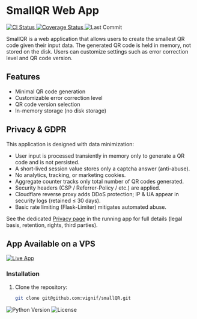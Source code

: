 # SmallQR Web App

<p align="left">
  <a href="https://github.com/vignif/smallQR/actions/workflows/test.yml">
    <img alt="CI Status" src="https://github.com/vignif/smallQR/actions/workflows/test.yml/badge.svg" />
  </a>
  <a href="https://coveralls.io/github/vignif/smallQR?branch=main">
    <img alt="Coverage Status" src="https://coveralls.io/repos/github/vignif/smallQR/badge.svg?branch=main" />
  </a>
  <img alt="Last Commit" src="https://img.shields.io/github/last-commit/vignif/smallQR.svg" />
</p>

SmallQR is a web application that allows users to create the smallest QR code given their input data. The generated QR code is held in memory, not stored on the disk. Users can customize settings such as error correction level and QR code version.

## Features

- Minimal QR code generation
- Customizable error correction level
- QR code version selection
- In-memory storage (no disk storage)

## Privacy & GDPR

This application is designed with data minimization:

- User input is processed transiently in memory only to generate a QR code and is not persisted.
- A short-lived session value stores only a captcha answer (anti-abuse).
- No analytics, tracking, or marketing cookies.
- Aggregate counter tracks only total number of QR codes generated.
- Security headers (CSP / Referrer-Policy / etc.) are applied.
- Cloudflare reverse proxy adds DDoS protection; IP & UA appear in security logs (retained ≤ 30 days).
- Basic rate limiting (Flask-Limiter) mitigates automated abuse.

See the dedicated [Privacy page](/privacy) in the running app for full details (legal basis, retention, rights, third parties).



## App Available on a VPS

[![Live App](https://img.shields.io/badge/Demo-Click%20Here-blue.svg)](https://apps.francescovigni.com/smallqr/)

### Installation

1. Clone the repository:

   ```bash
   git clone git@github.com:vignif/smallQR.git

<p align="left">
  <img alt="Python Version" src="https://img.shields.io/badge/Python-3.9-blue.svg" />
  <img alt="License" src="https://img.shields.io/badge/License-MIT-green.svg" />
</p>
